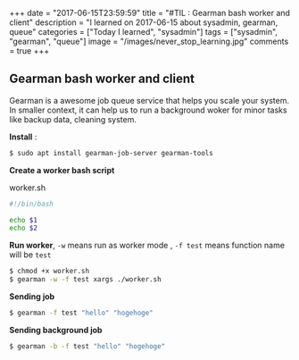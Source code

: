+++
date = "2017-06-15T23:59:59"
title = "#TIL : Gearman bash worker and client"
description = "I learned on 2017-06-15 about sysadmin, gearman, queue"
categories = ["Today I learned", "sysadmin"]
tags = ["sysadmin", "gearman", "queue"]
image = "/images/never_stop_learning.jpg"
comments = true
+++



## Gearman bash worker and client

Gearman is a awesome job queue service that helps you scale your system. In smaller context, it can help us to run a background woker for minor tasks like backup data, cleaning system.

**Install** :

```bash
$ sudo apt install gearman-job-server gearman-tools
```

**Create a worker bash script**

worker.sh

```bash
#!/bin/bash

echo $1
echo $2
```

**Run worker**, `-w` means run as worker mode , `-f test` means function name will be `test`

```bash
$ chmod +x worker.sh
$ gearman -w -f test xargs ./worker.sh
```

**Sending job**

```bash
$ gearman -f test "hello" "hogehoge"
```

**Sending background job**

```bash
$ gearman -b -f test "hello" "hogehoge"
```
